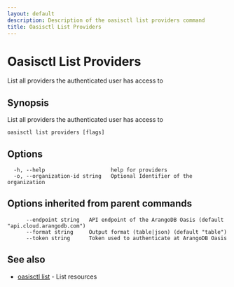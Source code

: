 ```yaml
---
layout: default
description: Description of the oasisctl list providers command
title: Oasisctl List Providers
---
```

# Oasisctl List Providers

List all providers the authenticated user has access to

## Synopsis

List all providers the authenticated user has access to

```
oasisctl list providers [flags]
```

## Options

```
  -h, --help                     help for providers
  -o, --organization-id string   Optional Identifier of the organization
```

## Options inherited from parent commands

```
      --endpoint string   API endpoint of the ArangoDB Oasis (default "api.cloud.arangodb.com")
      --format string     Output format (table|json) (default "table")
      --token string      Token used to authenticate at ArangoDB Oasis
```

## See also

* [oasisctl list](oasisctl_list.md)	 - List resources


